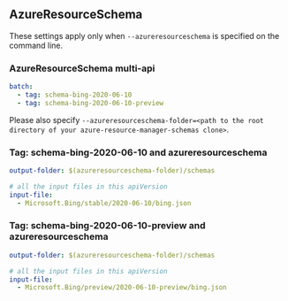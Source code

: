 ## AzureResourceSchema

These settings apply only when `--azureresourceschema` is specified on the command line.

### AzureResourceSchema multi-api

``` yaml $(azureresourceschema) && $(multiapi)
batch:
  - tag: schema-bing-2020-06-10
  - tag: schema-bing-2020-06-10-preview

```

Please also specify `--azureresourceschema-folder=<path to the root directory of your azure-resource-manager-schemas clone>`.

### Tag: schema-bing-2020-06-10 and azureresourceschema

``` yaml $(tag) == 'schema-bing-2020-06-10' && $(azureresourceschema)
output-folder: $(azureresourceschema-folder)/schemas

# all the input files in this apiVersion
input-file:
  - Microsoft.Bing/stable/2020-06-10/bing.json

```

### Tag: schema-bing-2020-06-10-preview and azureresourceschema

``` yaml $(tag) == 'schema-bing-2020-06-10-preview' && $(azureresourceschema)
output-folder: $(azureresourceschema-folder)/schemas

# all the input files in this apiVersion
input-file:
  - Microsoft.Bing/preview/2020-06-10-preview/bing.json

```
